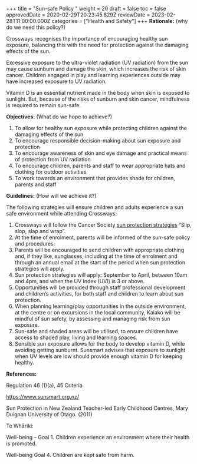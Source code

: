 +++
title = "Sun-safe Policy "
weight = 20
draft = false
toc = false
approvedDate = 2020-02-29T20:23:45.829Z
reviewDate = 2023-02-28T11:00:00.000Z
categories = ["Health and Safety"]
+++
**Rationale:** (why do we need this policy?)

Crossways recognises the importance of encouraging healthy sun exposure, balancing this with the need for protection against the damaging effects of the sun.

Excessive exposure to the ultra-violet radiation (UV radiation) from the sun may cause sunburn and damage the skin, which increases the risk of skin cancer. Children engaged in play and learning experiences outside may have increased exposure to UV radiation.

Vitamin D is an essential nutrient made in the body when skin is exposed to sunlight. But, because of the risks of sunburn and skin cancer, mindfulness is required to remain sun-safe. 

**Objectives:** (What do we hope to achieve?)

1. To allow for healthy sun exposure while protecting children against the damaging effects of the sun
2. To encourage responsible decision-making about sun exposure and protection
3. To encourage awareness of skin and eye damage and practical means of protection from UV radiation 
4. To encourage children, parents and staff to wear appropriate hats and clothing for outdoor activities
5. To work towards an environment that provides shade for children, parents and staff

**Guidelines:** (How will we achieve it?)

The following strategies will ensure children and adults experience a sun safe environment while attending Crossways:

1. Crossways will follow the Cancer Society [sun protection strategies](https://wellington.cancernz.org.nz/reducing-cancer-risk/what-you-can-do/sunsmart/sun-protection/?divisionId=22) “Slip, slop, slap and wrap”.
2. At the time of enrolment, parents will be informed of the sun-safe policy and procedures.
3. Parents will be encouraged to send children with appropriate clothing and, if they like, sunglasses, including    at the time of enrolment and through an annual email at the start of the period when sun protection strategies will apply.
4. Sun protection strategies will apply: September to April, between 10am and 4pm, and when the UV Index (UVI) is 3 or above.
5. Opportunities will be provided through staff professional development and children’s activities, for both staff    and children to learn about sun protection.
6. When planning learning/play opportunities in the outside environment, at the centre or on excursions in the local community, Kaiako will be mindful of sun safety, by assessing and managing risk from sun exposure. 
7. Sun-safe and shaded areas will be utilised, to ensure children have access to shaded play, living and learning spaces.
8. Sensible sun exposure allows for the body to develop vitamin D, while avoiding getting sunburnt. Sunsmart advises that exposure to sunlight when UV levels are low should provide enough vitamin D for keeping healthy.

**References:**

Regulation 46 (1)(a), 45 Criteria

<https://www.sunsmart.org.nz/>

Sun Protection in New Zealand Teacher-led Early Childhood Centres, Mary Duignan University of Otago. (2011)

Te Whāriki:

Well-being – Goal 1. Children experience an environment where their health is promoted.

Well-being Goal 4. Children are kept safe from harm.